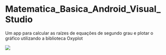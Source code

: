 # Matematica_Basica_Android_Visual_Studio


Um app para calcular as raízes de equações de segundo grau e plotar o gráfico utilizando a biblioteca Oxyplot



![](https://raw.githubusercontent.com/luizrosalba/equacoes2grau/master/Capturar.PNG)
